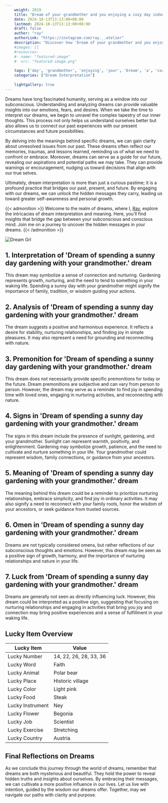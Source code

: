 ```yaml
---
    weight: 2019
    title: "Dream of your grandmother and you enjoying a cozy day indoors."  # Assuming 'title' column exists
    date: 2024-10-13T13:13:00+08:00
    lastmod: 2024-10-13T13:13:00+08:00
    draft: false
    author: "ray"
    authorLink: "https://instagram.com/ray._.atelier"
    description: "Discover how 'Dream of your grandmother and you enjoying a cozy day indoors.' can interpret your future and uncover its significant meanings in your life."
    #images: []
    #resources:
    #- name: "featured-image"
    #  src: "featured-image.png"
    
    tags: ['day', 'grandmother', 'enjoying', 'your', 'Dream', 'a', 'cozy', 'and', 'indoors.', 'of', 'you']
    categories: ["Dream Interpretation"]
    
    lightgallery: true
---
```

    
Dreams have long fascinated humanity, serving as a window into our subconscious. Understanding and analyzing dreams can provide valuable insights into our emotions, fears, and desires. When we take the time to interpret our dreams, we begin to unravel the complex tapestry of our inner thoughts. This process not only helps us understand ourselves better but also allows us to connect our past experiences with our present circumstances and future possibilities.

By delving into the meanings behind specific dreams, we can gain clarity about unresolved issues from our past. These dreams often reflect our memories, traumas, and lessons learned, reminding us of what we need to confront or embrace. Moreover, dreams can serve as a guide for our future, revealing our aspirations and potential paths we may take. They can provide warnings or encouragement, nudging us toward decisions that align with our true selves.

Ultimately, dream interpretation is more than just a curious pastime; it is a profound practice that bridges our past, present, and future. By engaging with our dreams, we can unlock the hidden messages they carry, leading us toward greater self-awareness and personal growth.

{{< admonition >}}
Welcome to the realm of dreams, where I, [Ray](https://instagram.com/ray._.atelier), explore the intricacies of dream interpretation and meaning. Here, you’ll find insights that bridge the gap between your subconscious and conscious mind. Join me on a journey to uncover the hidden messages in your dreams.
{{< /admonition >}}

![Dream Grl](https://cdn.pixabay.com/photo/2017/11/02/03/35/gothic-2910057_1280.jpg "Dream Grl")

## 1. Interpretation of 'Dream of spending a sunny day gardening with your grandmother.' dream
 This dream may symbolize a sense of connection and nurturing. Gardening represents growth, nurturing, and the need to tend to something in your waking life. Spending a sunny day with your grandmother might signify the importance of family, tradition, or wisdom guiding your actions.

## 2. Analysis of 'Dream of spending a sunny day gardening with your grandmother.' dream
 The dream suggests a positive and harmonious experience. It reflects a desire for stability, nurturing relationships, and finding joy in simple pleasures. It may also represent a need for grounding and reconnecting with nature.

## 3. Premonition for 'Dream of spending a sunny day gardening with your grandmother.' dream
 This dream does not necessarily provide specific premonitions for today or the future. Dream premonitions are subjective and can vary from person to person. However, the dream may serve as a reminder to find joy in spending time with loved ones, engaging in nurturing activities, and reconnecting with nature.

## 4. Signs in 'Dream of spending a sunny day gardening with your grandmother.' dream
 The signs in this dream include the presence of sunlight, gardening, and your grandmother. Sunlight can represent warmth, positivity, and enlightenment. Gardening may symbolize growth, patience, and the need to cultivate and nurture something in your life. Your grandmother could represent wisdom, family connections, or guidance from your ancestors.

## 5. Meaning of 'Dream of spending a sunny day gardening with your grandmother.' dream
 The meaning behind this dream could be a reminder to prioritize nurturing relationships, embrace simplicity, and find joy in ordinary activities. It may also signify a need to reconnect with your family roots, honor the wisdom of your ancestors, or seek guidance from trusted sources.

## 6. Omen in 'Dream of spending a sunny day gardening with your grandmother.' dream
 Dreams are not typically considered omens, but rather reflections of our subconscious thoughts and emotions. However, this dream may be seen as a positive sign of growth, harmony, and the importance of nurturing relationships and nature in your life.

## 7. Luck from 'Dream of spending a sunny day gardening with your grandmother.' dream
 Dreams are generally not seen as directly influencing luck. However, this dream could be interpreted as a positive sign, suggesting that focusing on nurturing relationships and engaging in activities that bring you joy and connection may bring positive experiences and a sense of fulfillment in your waking life.

## Lucky Item Overview
| Lucky Item          | Value              |
|---------------|--------------------|
| Lucky Number        | 14, 22, 26, 28, 33, 36  |
| Lucky Word          | Faith |
| Lucky Animal        | Polar bear |
| Lucky Place         | Historic village     |
| Lucky Color         | Light pink     |
| Lucky Food          | Steak      |
| Lucky Instrument    | Ney |
| Lucky Flower        | Begonia    |
| Lucky Job           | Scientist       |
| Lucky Exercise      | Stretching  |
| Lucky Country       | Austria    |


##  Final Reflections on Dreams

As we conclude this journey through the world of dreams, remember that dreams are both mysterious and beautiful. They hold the power to reveal hidden truths and insights about ourselves. By embracing their messages, we can cultivate a more positive influence in our lives. Let us live with intention, guided by the wisdom our dreams offer. Together, may we navigate our paths with clarity and purpose.

